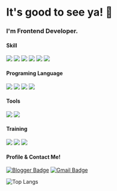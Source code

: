 
# It's good to see ya! 👋

### I'm Frontend Developer.
#### Skill

<img src="https://img.shields.io/badge/-Flutter-02569B.svg?logo=flutter&style=plastic">  <img src="https://img.shields.io/badge/-Nuxt.js-00C58E.svg?logo=Nuxt.js&style=plastic">  <img src="https://img.shields.io/badge/-Vue.js-4FC08D?logo=Vue.js&style=plastic">  <img src="https://img.shields.io/badge/-Git-F05032.svg?logo=git&style=plastic"> <img src="https://img.shields.io/badge/-Firebase-FFCA28.svg?logo=firebase&style=plastic"> 
 <img src="https://img.shields.io/badge/-Elasticsearch-005571.svg?logo=Elasticsearch&style=plastic"> 

#### Programing Language

 <img src="https://img.shields.io/badge/-Dart-00599C.svg?logo=dart&style=plastic"> <img src="https://img.shields.io/badge/-JavaScript-F7DF1E.svg?logo=JavaScript&style=plastic"> <img src="https://img.shields.io/badge/-Python-3776AB.svg?logo=Python&style=plastic"> <img src="https://img.shields.io/badge/-Java-007396.svg?logo=Java&style=plastic"> 


#### Tools

<img src="https://img.shields.io/badge/-Visual Studio Code-007ACC.svg?logo=visual-studio-code&style=plastic"> <img src="https://img.shields.io/badge/-Android Studio-3DDC84.svg?logo=android-studio&style=plastic">

#### Training

 <img src="https://img.shields.io/badge/-Electron-47848F.svg?logo=Electron&style=plastic"> <img src="https://img.shields.io/badge/-Typescript-3178C6.svg?logo=Typescript&style=plastic"> <img src="https://img.shields.io/badge/-Next.js-000000.svg?logo=Next.js&style=plastic"> 

#### Profile & Contact Me!
[![Blogger Badge](https://img.shields.io/badge/-Blogger-FF5722.svg?logo=Blogger-studio&style=plastic)](https://summerclout.dev) [![Gmail Badge](https://img.shields.io/badge/-Gmail-D14836.svg?logo=gmail&style=plastic&link=mailto:rlawjdxo88@gmail.com)](mailto:whatup@summerclout.dev)


![Top Langs](https://github-readme-stats.anuraghazra1.vercel.app/api/top-langs/?username=whatamelon&theme=light&hide_langs_below=0&title_color=000&layout=compact)
